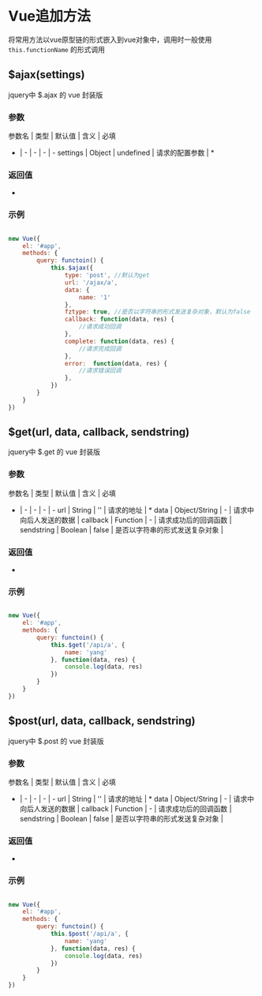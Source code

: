 # Vue追加方法

将常用方法以vue原型链的形式嵌入到vue对象中，调用时一般使用 `this.functionName` 的形式调用

## $ajax(settings)

jquery中 $.ajax 的 vue 封装版

### 参数

参数名 | 类型 | 默认值 | 含义 | 必填
- | - | - | - | -
settings | Object | undefined | 请求的配置参数 | *

### 返回值

-

### 示例

```js

new Vue({
    el: '#app',
    methods: {
        query: functoin() {
            this.$ajax({
                type: 'post', //默认为get
                url: '/ajax/a',
                data: {
                    name: '1'
                },
                fztype: true, //是否以字符串的形式发送复杂对象，默认为false
                callback: function(data, res) {
                    //请求成功回调
                },
                complete: function(data, res) {
                    //请求完成回调
                },
                error:  function(data, res) {
                    //请求错误回调
                },
            })
        }
    }
})

```

## $get(url, data, callback, sendstring)

jquery中 $.get 的 vue 封装版

### 参数

参数名 | 类型 | 默认值 | 含义 | 必填
- | - | - | - | -
url | String | '' | 请求的地址 | *
data | Object/String | - | 请求中向后人发送的数据 |
callback | Function | - | 请求成功后的回调函数 |
sendstring | Boolean | false | 是否以字符串的形式发送复杂对象 |

### 返回值

-

### 示例

```js

new Vue({
    el: '#app',
    methods: {
        query: functoin() {
            this.$get('/api/a', {
                name: 'yang'
            }, function(data, res) {
                console.log(data, res)
            })
        }
    }
})

```

## $post(url, data, callback, sendstring)

jquery中 $.post 的 vue 封装版

### 参数

参数名 | 类型 | 默认值 | 含义 | 必填
- | - | - | - | -
url | String | '' | 请求的地址 | *
data | Object/String | - | 请求中向后人发送的数据 |
callback | Function | - | 请求成功后的回调函数 |
sendstring | Boolean | false | 是否以字符串的形式发送复杂对象 |

### 返回值

-

### 示例

```js

new Vue({
    el: '#app',
    methods: {
        query: functoin() {
            this.$post('/api/a', {
                name: 'yang'
            }, function(data, res) {
                console.log(data, res)
            })
        }
    }
})

```

